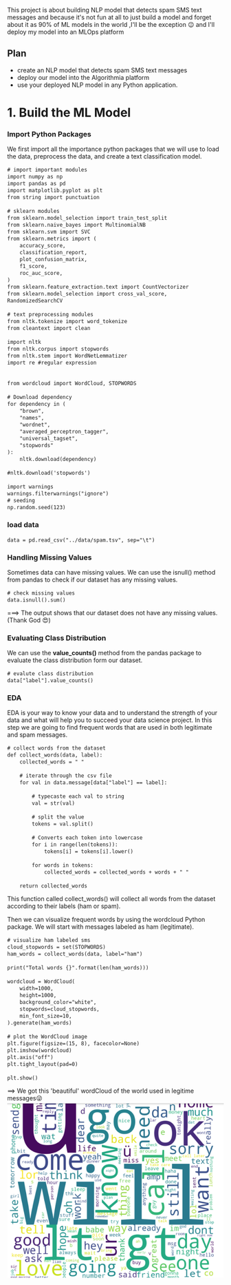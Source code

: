 This project is about building NLP model that detects spam SMS text messages and because it's not fun at all to just build a model and forget about it as 90% of ML models in the world ,I'll be the exception :wink: and I'll deploy my model into an MLOps platform 
## Plan 
- create an NLP model that detects spam SMS text messages
- deploy our model into the Algorithmia platform
- use your deployed NLP model in any Python application.

# 1. Build the ML Model

### Import Python Packages
We first import all the importance python packages that we will use to load the data, preprocess the data, and create a text classification model.
```
# import important modules
import numpy as np
import pandas as pd
import matplotlib.pyplot as plt
from string import punctuation 

# sklearn modules
from sklearn.model_selection import train_test_split
from sklearn.naive_bayes import MultinomialNB
from sklearn.svm import SVC
from sklearn.metrics import (
    accuracy_score,
    classification_report,
    plot_confusion_matrix,
    f1_score,
    roc_auc_score,
)
from sklearn.feature_extraction.text import CountVectorizer
from sklearn.model_selection import cross_val_score, RandomizedSearchCV

# text preprocessing modules
from nltk.tokenize import word_tokenize
from cleantext import clean

import nltk
from nltk.corpus import stopwords
from nltk.stem import WordNetLemmatizer 
import re #regular expression


from wordcloud import WordCloud, STOPWORDS

# Download dependency
for dependency in (
    "brown",
    "names",
    "wordnet",
    "averaged_perceptron_tagger",
    "universal_tagset",
    "stopwords"
):
    nltk.download(dependency)

#nltk.download('stopwords')

import warnings
warnings.filterwarnings("ignore")
# seeding
np.random.seed(123)
```
### load data
```
data = pd.read_csv("../data/spam.tsv", sep="\t")
```
### Handling Missing Values
Sometimes data can have missing values. We can use the isnull() method from pandas to check if our dataset has any missing values.
```
# check missing values
data.isnull().sum()
```
===> The output shows that our dataset does not have any missing values.(Thank God 😍)
### Evaluating Class Distribution
We can use the **value_counts()** method from the pandas package to evaluate the class distribution form our dataset.
```
# evalute class distribution
data["label"].value_counts()
```
### EDA
EDA is your way to know your data and to understand the strength of your data and what will help you to succeed your data science project.
In this step we are going to find frequent words that are used in both legitimate and spam messages.
```
# collect words from the dataset
def collect_words(data, label):
    collected_words = " "

    # iterate through the csv file
    for val in data.message[data["label"] == label]:

        # typecaste each val to string
        val = str(val)

        # split the value
        tokens = val.split()

        # Converts each token into lowercase
        for i in range(len(tokens)):
            tokens[i] = tokens[i].lower()

        for words in tokens:
            collected_words = collected_words + words + " "

    return collected_words
```
This function called collect_words() will collect all words from the dataset according to their labels (ham or spam).

Then we can visualize frequent words by using the wordcloud Python package. We will start with messages labeled as ham (legitimate).
```
# visualize ham labeled sms
cloud_stopwords = set(STOPWORDS)
ham_words = collect_words(data, label="ham")

print("Total words {}".format(len(ham_words)))

wordcloud = WordCloud(
    width=1000,
    height=1000,
    background_color="white",
    stopwords=cloud_stopwords,
    min_font_size=10,
).generate(ham_words)

# plot the WordCloud image
plt.figure(figsize=(15, 8), facecolor=None)
plt.imshow(wordcloud)
plt.axis("off")
plt.tight_layout(pad=0)

plt.show()
```
==> We got this 'beautiful' wordCloud of the world used in legitime messages😜
![wordcloud](https://github.com/inesgh1/spam_sms_detector/blob/main/word%20map.png)







